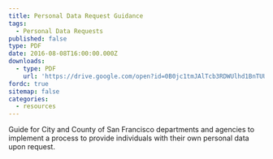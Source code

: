 ```yaml
---
title: Personal Data Request Guidance
tags:
  - Personal Data Requests
published: false
type: PDF
date: 2016-08-08T16:00:00.000Z
downloads:
  - type: PDF
    url: 'https://drive.google.com/open?id=0B0jc1tmJAlTcb3RDWUlhd1BnTUU'
fordc: true
sitemap: false
categories:
  - resources
---
```



Guide for City and County of San Francisco departments and agencies to implement a process to provide individuals with their own personal data upon request.